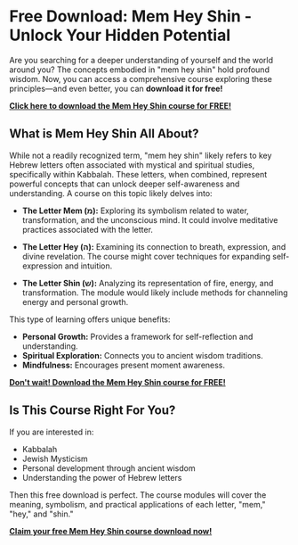 # Free Download: Mem Hey Shin - Unlock Your Hidden Potential

Are you searching for a deeper understanding of yourself and the world around you? The concepts embodied in "mem hey shin" hold profound wisdom. Now, you can access a comprehensive course exploring these principles—and even better, you can **download it for free!**

[**Click here to download the Mem Hey Shin course for FREE!**](https://udemywork.com/mem-hey-shin)

## What is Mem Hey Shin All About?

While not a readily recognized term, "mem hey shin" likely refers to key Hebrew letters often associated with mystical and spiritual studies, specifically within Kabbalah. These letters, when combined, represent powerful concepts that can unlock deeper self-awareness and understanding. A course on this topic likely delves into:

*   **The Letter Mem (מ):** Exploring its symbolism related to water, transformation, and the unconscious mind. It could involve meditative practices associated with the letter.

*   **The Letter Hey (ה):** Examining its connection to breath, expression, and divine revelation. The course might cover techniques for expanding self-expression and intuition.

*   **The Letter Shin (ש):** Analyzing its representation of fire, energy, and transformation. The module would likely include methods for channeling energy and personal growth.

This type of learning offers unique benefits:

*   **Personal Growth:** Provides a framework for self-reflection and understanding.
*   **Spiritual Exploration:** Connects you to ancient wisdom traditions.
*   **Mindfulness:** Encourages present moment awareness.

[**Don't wait! Download the Mem Hey Shin course for FREE!**](https://udemywork.com/mem-hey-shin)

## Is This Course Right For You?

If you are interested in:

*   Kabbalah
*   Jewish Mysticism
*   Personal development through ancient wisdom
*   Understanding the power of Hebrew letters

Then this free download is perfect. The course modules will cover the meaning, symbolism, and practical applications of each letter, "mem," "hey," and "shin."

[**Claim your free Mem Hey Shin course download now!**](https://udemywork.com/mem-hey-shin)
